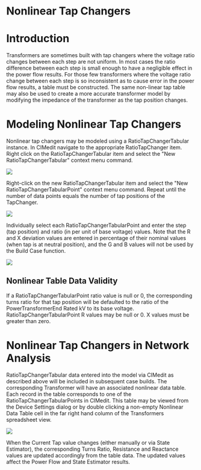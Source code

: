 # Nonlinear Tap Changers

# Introduction

Transformers are sometimes built with tap changers where the voltage
ratio changes between each step are not uniform. In most cases the ratio
difference between each step is small enough to have a negligible effect
in the power flow results. For those few transformers where the voltage
ratio change between each step is so inconsistent as to cause error in
the power flow results, a table must be constructed. The same non-linear
tap table may also be used to create a more accurate transformer model
by modifying the impedance of the transformer as the tap position
changes.

# Modeling Nonlinear Tap Changers

Nonlinear tap changers may be modeled using a RatioTapChangerTabular
instance. In CIMedit navigate to the appropriate RatioTapChanger item.
Right click on the RatioTapChangerTabular item and select the \"New
RatioTapChangerTabular\" context menu command.

![](/images/PSSODMS_UserManual_2014-10-17114243_img_182.png)

Right-click on the new RatioTapChangerTabular item and select the \"New
RatioTapChangerTabularPoint\" context menu command. Repeat until the
number of data points equals the number of tap positions of the
TapChanger.

![](/images/PSSODMS_UserManual_2014-10-17114243_img_183.png)

Individually select each RatioTapChangerTabularPoint and enter the step
(tap position) and ratio (in per unit of base voltage) values. Note that
the R and X deviation values are entered in percentage of their nominal
values (when tap is at neutral position), and the G and B values will
not be used by the Build Case function.

![](/images/PSSODMS_UserManual_2014-10-17114243_img_184.png)

## Nonlinear Table Data Validity

If a RatioTapChangerTabularPoint ratio value is null or 0, the
corresponding turns ratio for that tap position will be defaulted to the
ratio of the PowerTransformerEnd Rated kV to its base voltage.
RatioTapChangerTabularPoint R values may be null or 0. X values must be
greater than zero.

# Nonlinear Tap Changers in Network Analysis

RatioTapChangerTabular data entered into the model via CIMedit as
described above will be included in subsequent case builds. The
corresponding Transformer will have an associated nonlinear data table.
Each record in the table corresponds to one of the
RatioTapChangerTabularPoints in CIMedit. This table may be viewed from
the Device Settings dialog or by double clicking a non-empty Nonlinear
Data Table cell in the far right hand column of the Transformers
spreadsheet view.

![](/images/PSSODMS_UserManual_2014-10-17114243_img_185.png)

When the Current Tap value changes (either manually or via State
Estimator), the corresponding Turns Ratio, Resistance and Reactance
values are updated accordingly from the table data. The updated values
affect the Power Flow and State Estimator results.
